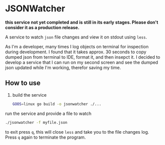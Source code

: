 # JSONWatcher

**this service not yet completed and is still in its early stages. Please don't consider it as a production release.**

A service to watch `json` file changes and view it on stdout using `less`.

As I'm a developer, many times I log objects on terminal for inspection during development. I found that it takes approx. 30 seconds to copy dumped json from terminal to IDE, format it, and then insepct it. I decided to develop a service that I can run on my second screen and see the dumped json updated while I'm working, therefor saving my time.

## How to use

1. build the service
    ```sh
    GOOS=linux go build -o jsonwatcher ./...
    ```

run the service and provide a file to watch
```sh
./jsonwatcher -f myfile.json
```

to exit press `q`, this will close `less` and take you to the file changes log. Press `q` again to terminate the program.